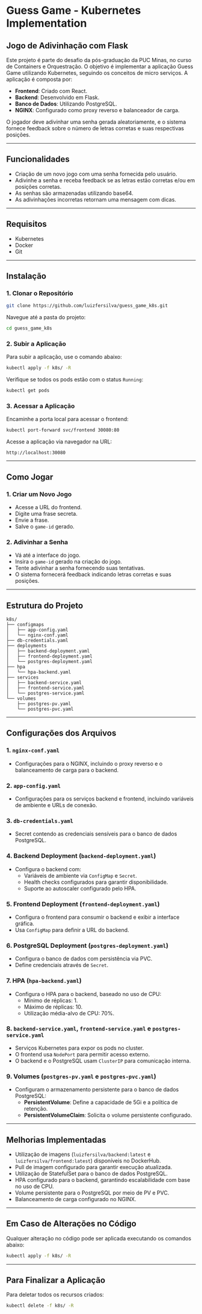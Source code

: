 # Guess Game - Kubernetes Implementation

## **Jogo de Adivinhação com Flask**

Este projeto é parte do desafio da pós-graduação da PUC Minas, no curso de Containers e Orquestração. O objetivo é implementar a aplicação Guess Game utilizando Kubernetes, seguindo os conceitos de micro serviços. A aplicação é composta por:

- **Frontend**: Criado com React.
- **Backend**: Desenvolvido em Flask.
- **Banco de Dados**: Utilizando PostgreSQL.
- **NGINX**: Configurado como proxy reverso e balanceador de carga.

O jogador deve adivinhar uma senha gerada aleatoriamente, e o sistema fornece feedback sobre o número de letras corretas e suas respectivas posições.

---

## **Funcionalidades**

- Criação de um novo jogo com uma senha fornecida pelo usuário.
- Adivinhe a senha e receba feedback se as letras estão corretas e/ou em posições corretas.
- As senhas são armazenadas utilizando base64.
- As adivinhações incorretas retornam uma mensagem com dicas.

---

## **Requisitos**

- Kubernetes
- Docker
- Git

---

## **Instalação**

### **1. Clonar o Repositório**

```bash
git clone https://github.com/luizfersilva/guess_game_k8s.git
```

Navegue até a pasta do projeto:

```bash
cd guess_game_k8s
```

### **2. Subir a Aplicação**

Para subir a aplicação, use o comando abaixo:

```bash
kubectl apply -f k8s/ -R
```

Verifique se todos os pods estão com o status `Running`:

```bash
kubectl get pods
```

### **3. Acessar a Aplicação**

Encaminhe a porta local para acessar o frontend:

```bash
kubectl port-forward svc/frontend 30080:80
```

Acesse a aplicação via navegador na URL:

```plaintext
http://localhost:30080
```

---

## **Como Jogar**

### **1. Criar um Novo Jogo**

- Acesse a URL do frontend.
- Digite uma frase secreta.
- Envie a frase.
- Salve o `game-id` gerado.

### **2. Adivinhar a Senha**

- Vá até a interface do jogo.
- Insira o `game-id` gerado na criação do jogo.
- Tente adivinhar a senha fornecendo suas tentativas.
- O sistema fornecerá feedback indicando letras corretas e suas posições.

---

## **Estrutura do Projeto**
```plaintext
k8s/
├── configmaps
│   ├── app-config.yaml
│   └── nginx-conf.yaml
├── db-credentials.yaml
├── deployments
│   ├── backend-deployment.yaml
│   ├── frontend-deployment.yaml
│   └── postgres-deployment.yaml
├── hpa
│   └── hpa-backend.yaml
├── services
│   ├── backend-service.yaml
│   ├── frontend-service.yaml
│   └── postgres-service.yaml
└── volumes
    ├── postgres-pv.yaml
    └── postgres-pvc.yaml
```

---

## **Configurações dos Arquivos**

### 1. **`nginx-conf.yaml`**
- Configurações para o NGINX, incluindo o proxy reverso e o balanceamento de carga para o backend.

### 2. **`app-config.yaml`**
- Configurações para os serviços backend e frontend, incluindo variáveis de ambiente e URLs de conexão.

### 3. **`db-credentials.yaml`**
- Secret contendo as credenciais sensíveis para o banco de dados PostgreSQL.

### 4. **Backend Deployment (`backend-deployment.yaml`)**
- Configura o backend com:
  - Variáveis de ambiente via `ConfigMap` e `Secret`.
  - Health checks configurados para garantir disponibilidade.
  - Suporte ao autoscaler configurado pelo HPA.

### 5. **Frontend Deployment (`frontend-deployment.yaml`)**
- Configura o frontend para consumir o backend e exibir a interface gráfica.
- Usa `ConfigMap` para definir a URL do backend.

### 6. **PostgreSQL Deployment (`postgres-deployment.yaml`)**
- Configura o banco de dados com persistência via PVC.
- Define credenciais através de `Secret`.

### 7. **HPA (`hpa-backend.yaml`)**
- Configura o HPA para o backend, baseado no uso de CPU:
  - Mínimo de réplicas: 1.
  - Máximo de réplicas: 10.
  - Utilização média-alvo de CPU: 70%.

### 8. **`backend-service.yaml`, `frontend-service.yaml` e `postgres-service.yaml`**
- Serviços Kubernetes para expor os pods no cluster.
- O frontend usa `NodePort` para permitir acesso externo.
- O backend e o PostgreSQL usam `ClusterIP` para comunicação interna.

### 9. **Volumes (`postgres-pv.yaml` e `postgres-pvc.yaml`)**
- Configuram o armazenamento persistente para o banco de dados PostgreSQL:
  - **PersistentVolume**: Define a capacidade de 5Gi e a política de retenção.
  - **PersistentVolumeClaim**: Solicita o volume persistente configurado.

---

## **Melhorias Implementadas**

- Utilização de imagens (`luizfersilva/backend:latest` e `luizfersilva/frontend:latest`) disponíveis no DockerHub.
- Pull de imagem configurado para garantir execução atualizada.
- Utilização de StatefulSet para o banco de dados PostgreSQL.
- HPA configurado para o backend, garantindo escalabilidade com base no uso de CPU.
- Volume persistente para o PostgreSQL por meio de PV e PVC.
- Balanceamento de carga configurado no NGINX.

---

## **Em Caso de Alterações no Código**

Qualquer alteração no código pode ser aplicada executando os comandos abaixo:

```bash
kubectl apply -f k8s/ -R
```

---

## **Para Finalizar a Aplicação**

Para deletar todos os recursos criados:

```bash
kubectl delete -f k8s/ -R
```
